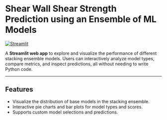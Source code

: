 # Shear Wall Shear Strength Prediction using an Ensemble of ML Models

[![Streamlit](https://static.streamlit.io/badges/streamlit_badge_black_white.svg)](https://streamlit.io)

A **Streamlit web app** to explore and visualize the performance of different stacking ensemble models. Users can interactively analyze model types, compare metrics, and inspect predictions, all without needing to write Python code.

---

## Features

- Visualize the distribution of base models in the stacking ensemble.
- Interactive pie charts and bar plots for model types and scores.
- Supports custom model selections and predictions.